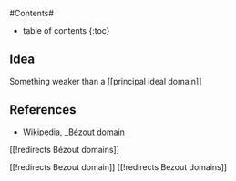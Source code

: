 
#Contents#
* table of contents
{:toc}

## Idea

Something weaker than a [[principal ideal domain]]

## References

* Wikipedia, _[Bézout domain](http://en.wikipedia.org/wiki/Bézout_domain)

[[!redirects Bézout domains]]

[[!redirects Bezout domain]]
[[!redirects Bezout domains]]

